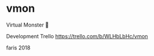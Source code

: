 # vmon
Virtual Monster :space_invader:  

Development Trello
https://trello.com/b/WLHbLbHc/vmon  

faris 2018

